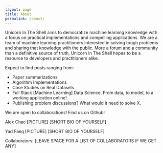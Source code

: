 ```yaml
---
layout: page
title: About
permalink: /about/
---
```


Unicorn In The Shell aims to democratize machine learning knowledge with a focus on practical implementations and compelling applications. We are a team of machine learning practitioners interested in solving tough problems and sharing that knowledge with the public. More a forum and a community than a definitive source of truth, Unicorn In The Shell hopes to be a resource to developers and practitioners alike.



Expect to find posts ranging from:

* Paper summarizations
* Algorithm Implementations
* Case Studies on Real Datasets
* Full Stack [Machine Learning] Data Science. From data, to model, to a working application online!
* Publishing problem discussions? What would it need to solve X.

We are open to collaborations! Find us on Github!

Alex Chao
[PICTURE]
[SHORT BIO OF YOURSELF]

Yad Faeq
[PICTURE]
[SHORT BIO OF YOURSELF]

Collaborators:
[LEAVE SPACE FOR A LIST OF COLLABORATORS IF WE GET ANY]



